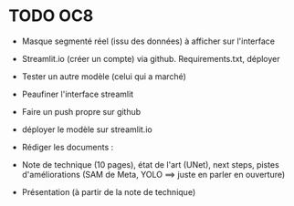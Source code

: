 # TODO OC8 

- Masque segmenté réel (issu des données) à afficher sur l'interface 

- Streamlit.io (créer un compte) via github. Requirements.txt, déployer

- Tester un autre modèle (celui qui a marché)

- Peaufiner l'interface streamlit

- Faire un push propre sur github

- déployer le modèle sur streamlit.io

- Rédiger les documents : 
* Note de technique (10 pages), état de l'art (UNet), next steps, pistes d'améliorations (SAM de Meta, YOLO ==> juste en parler en ouverture)

* Présentation (à partir de la note de technique)




